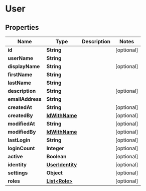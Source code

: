 
# User

## Properties
Name | Type | Description | Notes
------------ | ------------- | ------------- | -------------
**id** | **String** |  |  [optional]
**userName** | **String** |  | 
**displayName** | **String** |  |  [optional]
**firstName** | **String** |  | 
**lastName** | **String** |  | 
**description** | **String** |  |  [optional]
**emailAddress** | **String** |  | 
**createdAt** | **String** |  |  [optional]
**createdBy** | [**IdWithName**](IdWithName.md) |  |  [optional]
**modifiedAt** | **String** |  |  [optional]
**modifiedBy** | [**IdWithName**](IdWithName.md) |  |  [optional]
**lastLogin** | **String** |  |  [optional]
**loginCount** | **Integer** |  |  [optional]
**active** | **Boolean** |  |  [optional]
**identity** | [**UserIdentity**](UserIdentity.md) |  |  [optional]
**settings** | **Object** |  |  [optional]
**roles** | [**List&lt;Role&gt;**](Role.md) |  |  [optional]



